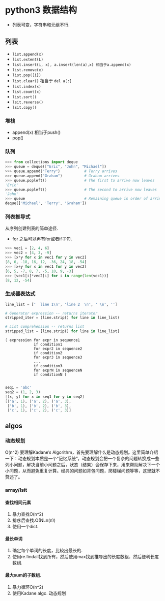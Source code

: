 # python3 数据结构
- 列表可变，字符串和元组不行.
## 列表
- `list.append(x)`
- `list.extent(L)`
- `list.insert(i, x), a.insert(len(a),x) 相当于a.append(x)`
- `list.remove(x)`
- `list.pop([i])`
- `list.clear()` 相当于 `del a[:]`
- `list.index(x)`
- `list.count(x)`
- `list.sort()`
- `lsit.reverse()`
- `lsit.copy()`

### 堆栈
- append(x) 相当于push()
- pop() 

### 队列
```python
>>> from collections import deque
>>> queue = deque(["Eric", "John", "Michael"])
>>> queue.append("Terry")           # Terry arrives
>>> queue.append("Graham")          # Graham arrives
>>> queue.popleft()                 # The first to arrive now leaves
'Eric'
>>> queue.popleft()                 # The second to arrive now leaves
'John'
>>> queue                           # Remaining queue in order of arrival
deque(['Michael', 'Terry', 'Graham'])
```

### 列表推导式
从序列创建列表的简单途径.
- for 之后可以再有for或者if子句.
```python
>>> vec1 = [2, 4, 6]
>>> vec2 = [4, 3, -9]
>>> [x*y for x in vec1 for y in vec2]
[8, 6, -18, 16, 12, -36, 24, 18, -54]
>>> [x+y for x in vec1 for y in vec2]
[6, 5, -7, 8, 7, -5, 10, 9, -3]
>>> [vec1[i]*vec2[i] for i in range(len(vec1))]
[8, 12, -54]
```

### 生成器表达式
```python
line_list = ['  line 1\n', 'line 2  \n', ' \n', '']

# Generator expression -- returns iterator
stripped_iter = (line.strip() for line in line_list)

# List comprehension -- returns list
stripped_list = [line.strip() for line in line_list]
```

```
( expression for expr in sequence1
             if condition1
             for expr2 in sequence2
             if condition2
             for expr3 in sequence3
             ...
             if condition3
             for exprN in sequenceN
             if conditionN )
```

```python

seq1 = 'abc'
seq2 = (1, 2, 3)
[(x, y) for x in seq1 for y in seq2]  
[('a', 1), ('a', 2), ('a', 3),
 ('b', 1), ('b', 2), ('b', 3),
 ('c', 1), ('c', 2), ('c', 3)]
```

## algos
### 动态规划
O(n^2)
要理解Kadane’s Algorithm，首先要理解什么是动态规划。这里简单介绍一下：动态规划本质是一个“记忆系统”，动态规划会把一个复杂的问题转换成一些列小问题，解决当前小问题之后，状态（结果）会保存下来，用来帮助解决下一个小问题，从而避免重复计算。经典的问题如背包问题，爬楼梯问题等等，这里就不赘述了。



### array/lsit

#### 查找相同元素
1. 暴力查找O(n^2)
2. 排序后查找.O(NLn(n))
3. 使用一个dict.

#### 最长单词
1. 确定每个单词的长度，比较出最长的.
2. 使用re.findall找到所有，然后使用max找到推导出的长度数组，然后便利长度数组.


#### 最大sum的子数组.
1. 暴力循环O(n^2)
2. 使用Kadane algo. 动态规划